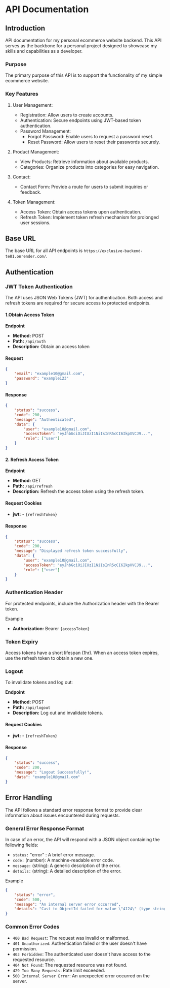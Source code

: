 # API Documentation

## Introduction

API documentation for my personal ecommerce website backend. This API serves as the backbone for a personal project designed to showcase my skills and capabilities as a developer.

### Purpose

The primary purpose of this API is to support the functionality of my simple ecommerce website.

### Key Features

1. User Management:

   -  Registration: Allow users to create accounts.
   -  Authentication: Secure endpoints using JWT-based token authentication.
   -  Password Management:
      -  Forgot Password: Enable users to request a password reset.
      -  Reset Password: Allow users to reset their passwords securely.

2. Product Management:

   -  View Products: Retrieve information about available products.
   -  Categories: Organize products into categories for easy navigation.

3. Contact:

   -  Contact Form: Provide a route for users to submit inquiries or feedback.

4. Token Management:

   -  Access Token: Obtain access tokens upon authentication.
   -  Refresh Token: Implement token refresh mechanism for prolonged user sessions.

## Base URL

The base URL for all API endpoints is `https://exclusive-backend-te81.onrender.com/`.

## Authentication

### JWT Token Authentication

The API uses JSON Web Tokens (JWT) for authentication. Both access and refresh tokens are required for secure access to protected endpoints.

#### 1.Obtain Access Token

**Endpoint**

-  **Method:** POST
-  **Path:** `/api/auth`
-  **Description:** Obtain an access token

#### Request

```json
{
	"email": "example10@gmail.com",
	"password": "example123"
}
```

#### Response

```json
{
	"status": "success",
	"code": 200,
	"message": "Authenticated",
	"data": {
		"user": "example10@gmail.com",
		"accessToken": "eyJhbGciOiJIUzI1NiIsInR5cCI6IkpXVCJ9...",
		"role": ["user"]
	}
}
```

#### 2. Refresh Access Token

**Endpoint**

-  **Method:** GET
-  **Path:** `/api/refresh`
-  **Description:** Refresh the access token using the refresh token.

#### Request Cookies

-  **jwt:** - `{refreshToken}`

#### Response

```json
{
	"status": "success",
	"code": 200,
	"message": "Displayed refresh token successfully",
	"data": {
		"user": "example10@gmail.com",
		"accessToken": "eyJhbGciOiJIUzI1NiIsInR5cCI6IkpXVCJ9...",
		"role": ["user"]
	}
}
```

### Authentication Header

For protected endpoints, include the Authorization header with the Bearer token.

Example

-  **Authorization:** Bearer `{accessToken}`

### Token Expiry

Access tokens have a short lifespan (1hr). When an access token expires, use the refresh token to obtain a new one.

### Logout

To invalidate tokens and log out:

**Endpoint**

-  **Method:** POST
-  **Path:** `/api/logout`
-  **Description:** Log out and invalidate tokens.

#### Request Cookies

-  **jwt:** - `{refreshToken}`

#### Response

```json
{
	"status": "success",
	"code": 200,
	"message": "Logout Successfully!",
	"data": "example10@gmail.com"
}
```

## Error Handling

The API follows a standard error response format to provide clear information about issues encountered during requests.

### General Error Response Format

In case of an error, the API will respond with a JSON object containing the following fields:

-  `status:` "error" : A brief error message.
-  `code:` (number): A machine-readable error code.
-  `message:` (string): A generic description of the error.
-  `details:` (string): A detailed description of the error.

Example

```json
{
	"status": "error",
	"code": 500,
	"message": "An internal server error occurred",
	"details": "Cast to ObjectId failed for value \"4124\" (type string) at path \"_id\""
}
```

### Common Error Codes

-  `400 Bad Request`: The request was invalid or malformed.
-  `401 Unauthorized`: Authentication failed or the user doesn't have permission.
-  `403 Forbidden`: The authenticated user doesn't have access to the requested resource.
-  `404 Not Found`: The requested resource was not found.
-  `429 Too Many Requests`: Rate limit exceeded.
-  `500 Internal Server Error`: An unexpected error occurred on the server.
